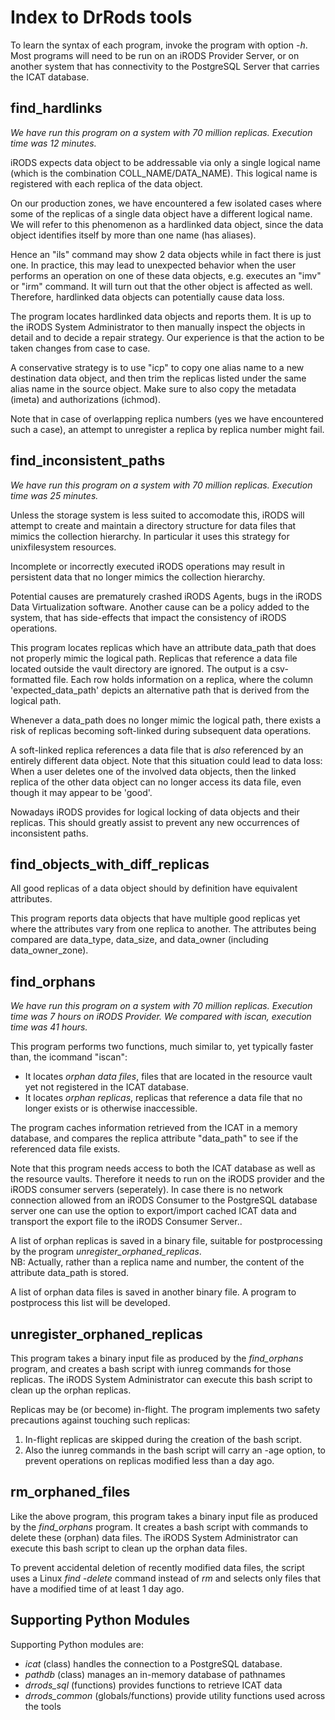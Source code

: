 # Index to DrRods tools
To learn the syntax of each program, invoke the program with option _-h_.   
Most programs will need to be run on an iRODS Provider Server, or on
another system that has connectivity to the PostgreSQL Server that carries
the ICAT database.

## find\_hardlinks
*We have run this program on a system with 70 million replicas.
Execution time was 12 minutes.*

iRODS expects data object to be addressable via only a single logical
name (which is the combination COLL\_NAME/DATA\_NAME).
This logical name is registered with each replica of the data object.

On our production zones, we have encountered a few isolated cases 
where some of the replicas
of a single data object have a different logical name. 
We will refer to this phenomenon as a hardlinked data object, 
since the data object
identifies itself by more than one name (has aliases).

Hence an "ils" command may show 2 data objects while in fact there is
just one. In practice, this may lead to unexpected behavior when the 
user performs
an operation on one of these data objects, e.g. executes an "imv" or "irm"
command. It will turn out that the other object is affected as well.
Therefore, hardlinked data objects can potentially cause data loss.

The program locates hardlinked data objects and reports them. It is up
to the iRODS System Administrator to then manually inspect the objects 
in detail and to decide a repair strategy.  Our experience is that
the action to be taken changes from case to case.

A conservative strategy is to use "icp" to copy one alias name to 
a new destination data object, and then trim the replicas listed 
under the same alias name in the source object.  Make sure to also copy
the metadata (imeta) and authorizations (ichmod). 

Note that in case of overlapping replica numbers (yes we have encountered 
such a case), 
an attempt to unregister a replica by replica number might fail. 


## find\_inconsistent\_paths
*We have run this program on a system with 70 million replicas.
Execution time was 25 minutes.*

Unless the storage system is less suited to accomodate this, iRODS will
attempt to create and maintain a directory structure for data files that 
mimics the collection hierarchy. 
In particular it uses this strategy for unixfilesystem resources.

Incomplete or incorrectly executed iRODS operations may result in
persistent data that no longer mimics the collection hierarchy.

Potential causes are prematurely crashed iRODS Agents, bugs in the iRODS 
Data Virtualization software. Another cause can be a policy added
to the system, that has side-effects that impact the consistency
of iRODS operations.

This program locates replicas which have an attribute data\_path
that does not properly mimic the logical path. 
Replicas that reference a data file located outside the vault directory 
are ignored.
The output is a csv-formatted file. Each row holds information on 
a replica, where the column 'expected\_data\_path' depicts an alternative
path that is derived from the logical path.

Whenever a data\_path does no longer mimic the logical path, there exists
a risk of replicas becoming soft-linked during subsequent data operations. 

A soft-linked replica references a data file that is *also* referenced
by an entirely different data object. 
Note that this situation could lead to data loss: 
When a user deletes one of the 
involved data objects, then the linked replica of the other data object can no
longer access its data file, even though it may appear to be 'good'. 

Nowadays iRODS provides for logical locking of data objects and their
replicas. This should greatly assist to prevent any new occurrences of 
inconsistent paths. 

## find\_objects\_with\_diff\_replicas
All good replicas of a data object should by definition have equivalent attributes.

This program reports data objects that have multiple good replicas yet where the attributes 
vary from one replica to another.
The attributes being compared are data\_type, data\_size, and data\_owner 
(including data\_owner\_zone).  
 

## find\_orphans
*We have run this program on a system with 70 million replicas.
Execution time was 7 hours on iRODS Provider. We compared with iscan, 
execution time was 41 hours.*

This program performs two functions, much similar to,
yet typically faster than, the icommand "iscan":

- It locates _orphan data files_, files that are located in the resource vault
yet not registered in the ICAT database.
- It locates _orphan replicas_, replicas that reference a data file that
no longer exists or is otherwise inaccessible.

The program caches information retrieved from the ICAT in a memory database,
and compares the replica attribute "data\_path" to see if the referenced
data file exists. 

Note that this program needs access to both the ICAT database as well as 
the resource vaults. Therefore it needs to run on the iRODS provider and 
the iRODS consumer servers (seperately). In case there is no network 
connection allowed from an iRODS Consumer to the PostgreSQL database server
one can use the option to export/import cached ICAT data and transport 
the export file to the iRODS Consumer Server..

A list of orphan replicas is saved in a binary file, suitable for postprocessing
by the program *unregister_orphaned_replicas*.   
NB: Actually, rather than a replica name and number, the content of the 
attribute data\_path is stored.

A list of orphan data files is saved in another binary file. A program to
postprocess this list will be developed.

## unregister\_orphaned\_replicas
This program takes a binary input file as produced by the *find\_orphans*
program, and creates a bash script with iunreg commands for those replicas.
The iRODS System Administrator can execute this bash script to clean
up the orphan replicas.

Replicas may be (or become) in-flight. 
The program implements two safety precautions against touching such replicas:
1) In-flight replicas are skipped during the creation of the bash script.
2) Also the iunreg commands in the bash script will carry an -age option,
to prevent operations on replicas modified less than a day ago.

## rm\_orphaned\_files
Like the above program, this program takes a binary input file as produced
by the *find\_orphans* program. It creates a bash script with commands
to delete these (orphan) data files. The iRODS System Administrator can 
execute this bash script to clean up the orphan data files.

To prevent accidental deletion of recently modified data files, the script
uses a Linux *find -delete* command instead of *rm* and selects only files that have
a modified time of at least 1 day ago.

## Supporting Python Modules
Supporting Python modules are:
- *icat* (class) handles the connection to a PostgreSQL database.   
- *pathdb* (class) manages an in-memory database of pathnames   
- *drrods_sql* (functions) provides functions to retrieve ICAT data   
- *drrods_common* (globals/functions) provide utility functions used across the tools


